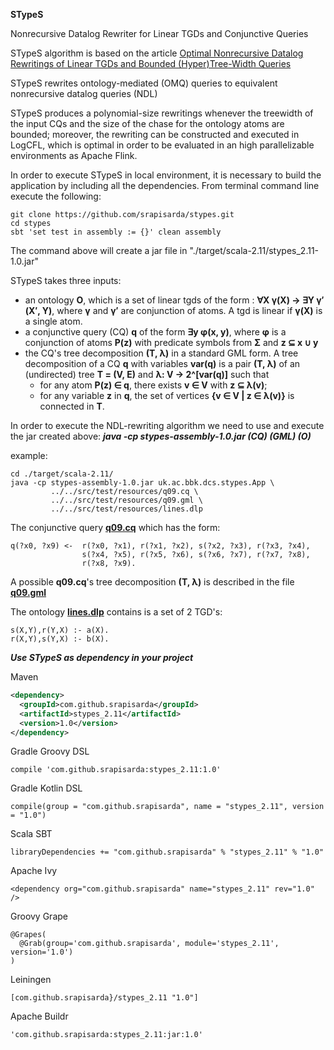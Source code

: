 **STypeS** 

Nonrecursive Datalog Rewriter for Linear TGDs and
Conjunctive Queries

STypeS algorithm is based on the article [Optimal Nonrecursive Datalog Rewritings of Linear TGDs and Bounded (Hyper)Tree-Width Queries](http://ceur-ws.org/Vol-1879/paper64.pdf)

STypeS rewrites ontology-mediated (OMQ) queries to equivalent
nonrecursive datalog queries (NDL) 

STypeS produces a polynomial-size rewritings whenever
the treewidth of the input CQs and the size of the chase
for the ontology atoms are bounded; moreover, the rewriting can be
constructed and executed in LogCFL, which is optimal in order 
to be evaluated in an high parallelizable environments as Apache Flink.

In order to execute  STypeS in local environment, 
it is necessary to build the application by including all the 
dependencies. 
From terminal command line execute the following:

```
git clone https://github.com/srapisarda/stypes.git
cd stypes
sbt 'set test in assembly := {}' clean assembly 
```

The command  above  will create a jar file in "./target/scala-2.11/stypes_2.11-1.0.jar"

STypeS takes three inputs:
* an ontology **O**, which is a set of linear tgds of the form :
**∀X γ(X) → ∃Y γ′(X′, Y)**, where **γ** and **γ′** are conjunction of atoms.  A tgd is linear if **γ(X)** is a single atom.
* a conjunctive query (CQ) **q**  of the form **∃y φ(x, y)**, where **φ** is a conjunction of atoms **P(z)** 
with predicate symbols from **Σ** and **z ⊆ x ∪ y**
* the CQ's tree decomposition **(T, λ)** in a standard GML form. 
A tree decomposition of a CQ **q** with variables **var(q)** is a pair **(T, λ)** of an (undirected) tree **T = (V, E)** and **λ: V → 2^[var(q)]** such that
  * for any atom **P(z) ∈ q**, there exists **v ∈ V** with **z ⊆ λ(v)**;
  * for any variable **z** in **q**, the set of vertices **{v ∈ V | z ∈ λ(v)}** is connected in **T**.



In order to execute the NDL-rewriting algorithm we need to use and execute 
the jar created above:  ***java -cp stypes-assembly-1.0.jar (CQ) (GML) (O)***

example:
```
cd ./target/scala-2.11/
java -cp stypes-assembly-1.0.jar uk.ac.bbk.dcs.stypes.App \
         ../../src/test/resources/q09.cq \
         ../../src/test/resources/q09.gml \
         ../../src/test/resources/lines.dlp

```

The conjunctive query [**q09.cq**](https://github.com/srapisarda/stypes/blob/master/src/test/resources/q09.cq)  which  has the form:
```
q(?x0, ?x9) <-  r(?x0, ?x1), r(?x1, ?x2), s(?x2, ?x3), r(?x3, ?x4), 
                s(?x4, ?x5), r(?x5, ?x6), s(?x6, ?x7), r(?x7, ?x8), 
                r(?x8, ?x9).
```

A possible **q09.cq**'s tree decomposition **(T, λ)**  is described in the file [**q09.gml**](https://github.com/srapisarda/stypes/blob/master/src/test/resources/q09.gml)

The ontology  [**lines.dlp**](https://github.com/srapisarda/stypes/blob/master/src/test/resources/lines.dlp)  contains is a set of 2 TGD's:
```
s(X,Y),r(Y,X) :- a(X).
r(X,Y),s(Y,X) :- b(X).
```

***Use STypeS as dependency in your project*** 

Maven
```xml
<dependency>
  <groupId>com.github.srapisarda</groupId>
  <artifactId>stypes_2.11</artifactId>
  <version>1.0</version>
</dependency>
```

Gradle Groovy DSL

```
compile 'com.github.srapisarda:stypes_2.11:1.0'
```


Gradle Kotlin DSL

```
compile(group = "com.github.srapisarda", name = "stypes_2.11", version = "1.0")

```

Scala SBT
```
libraryDependencies += "com.github.srapisarda" % "stypes_2.11" % "1.0"
```

Apache Ivy
```
<dependency org="com.github.srapisarda" name="stypes_2.11" rev="1.0" />
```

Groovy Grape
```
@Grapes(
  @Grab(group='com.github.srapisarda', module='stypes_2.11', version='1.0')
)
```

Leiningen
```
[com.github.srapisarda}/stypes_2.11 "1.0"]
```

Apache Buildr

```
'com.github.srapisarda:stypes_2.11:jar:1.0'
```